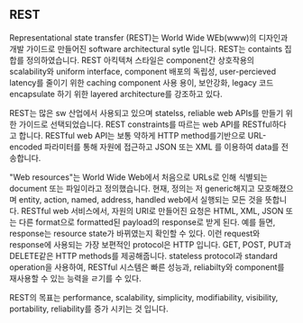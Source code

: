 ## REST

Representational state transfer (REST)는 World Wide WEb(www)의 디자인과 개발 가이드로 만들어진 software architectural sytle 입니다. REST는 containts 집합를 정의하였습니다. REST 아킥텍쳐 스타일은 component간 상호작용의 scalability와 uniform interface, component 배포의 독립성, user-percieved latency를 줄이기 위한 caching component 사용 용이, 보안강화, legacy 코드 encapsulate 하기 위한 layered architecture를 강조하고 있다.

REST는 많은 sw 산업에서 사용되고 있으며 statelss, reliable web APIs를 만들기 위한 가이드로 선택되었습니다. REST constraints를 따르는 web API를 RESTful하다고 합니다. RESTful web API는 보통 약하게 HTTP method를기반으로 URL-encoded 파라미터를 통해 자원에 접근하고 JSON 또는 XML 를 이용하여 data를 전송합니다.

"Web resources"는 World Wide Web에서 처음으로 URLs로 인해 식별되는 document 또는 파일이라고 정의했습니다. 현재, 정의는 저 generic해지고 모호해졌으며 entity, action, named, address, handled web에서 실행되는 모든 것을 뜻합니다. RESTful web 서비스에서, 자원의 URI로 만들어진 요청은 HTML, XML, JSON 또는 다른 format으로 formatted된 payload의 response로 받게 된다. 예를 들면, response는 resource state가 바뀌였는지 확인할 수 있다. 이런 request와 response에 사용되는 가장 보편적인 protocol은 HTTP 입니다. GET, POST, PUT과 DELETE같은 HTTP methods를 제공해줍니다. stateless protocol과 standard operation을 사용하여, RESTful 시스템은 빠른 성능과, reliabilty와 component를 재사용할 수 있는 능력을 ㄹ기를 수 있다.

REST의 목표는 performance, scalability, simplicity, modifiability, visibility, portability, reliability를 증가 시키는 것 입니다.
